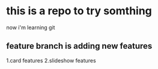 # this is a repo to try somthing

now i'm learning git

## feature branch is adding new features
1.card features
2.slideshow features